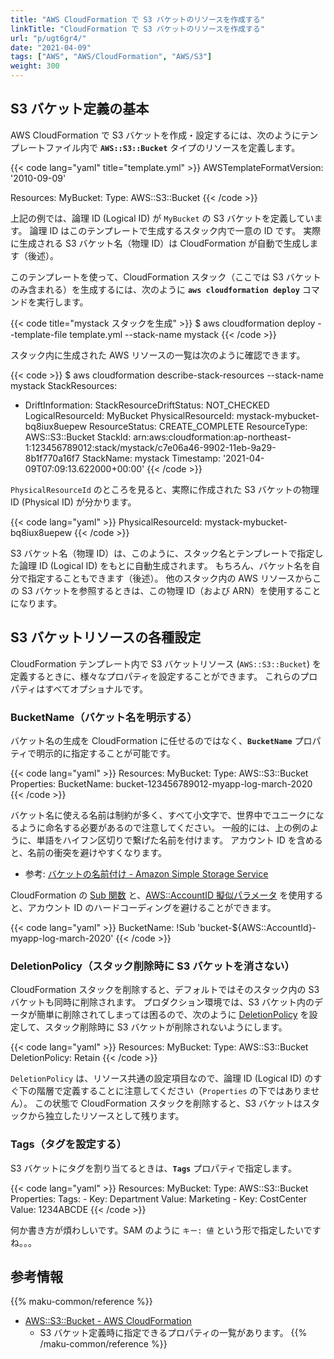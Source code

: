 ```yaml
---
title: "AWS CloudFormation で S3 バケットのリソースを作成する"
linkTitle: "CloudFormation で S3 バケットのリソースを作成する"
url: "p/ugt6gr4/"
date: "2021-04-09"
tags: ["AWS", "AWS/CloudFormation", "AWS/S3"]
weight: 300
---
```


S3 バケット定義の基本
----

AWS CloudFormation で S3 バケットを作成・設定するには、次のようにテンプレートファイル内で __`AWS::S3::Bucket`__ タイプのリソースを定義します。

{{< code lang="yaml" title="template.yml" >}}
AWSTemplateFormatVersion: '2010-09-09'

Resources:
  MyBucket:
    Type: AWS::S3::Bucket
{{< /code >}}

上記の例では、論理 ID (Logical ID) が `MyBucket` の S3 バケットを定義しています。
論理 ID はこのテンプレートで生成するスタック内で一意の ID です。
実際に生成される S3 バケット名（物理 ID）は CloudFormation が自動で生成します（後述）。

このテンプレートを使って、CloudFormation スタック（ここでは S3 バケットのみ含まれる）を生成するには、次のように __`aws cloudformation deploy`__ コマンドを実行します。

{{< code title="mystack スタックを生成" >}}
$ aws cloudformation deploy --template-file template.yml --stack-name mystack
{{< /code >}}

スタック内に生成された AWS リソースの一覧は次のように確認できます。

{{< code >}}
$ aws cloudformation describe-stack-resources --stack-name mystack
StackResources:
- DriftInformation:
    StackResourceDriftStatus: NOT_CHECKED
  LogicalResourceId: MyBucket
  PhysicalResourceId: mystack-mybucket-bq8iux8uepew
  ResourceStatus: CREATE_COMPLETE
  ResourceType: AWS::S3::Bucket
  StackId: arn:aws:cloudformation:ap-northeast-1:123456789012:stack/mystack/c7e06a46-9902-11eb-9a29-8b1f770a16f7
  StackName: mystack
  Timestamp: '2021-04-09T07:09:13.622000+00:00'
{{< /code >}}

`PhysicalResourceId` のところを見ると、実際に作成された S3 バケットの物理 ID (Physical ID) が分かります。

{{< code lang="yaml" >}}
PhysicalResourceId: mystack-mybucket-bq8iux8uepew
{{< /code >}}

S3 バケット名（物理 ID）は、このように、スタック名とテンプレートで指定した論理 ID (Logical ID) をもとに自動生成されます。
もちろん、バケット名を自分で指定することもできます（後述）。
他のスタック内の AWS リソースからこの S3 バケットを参照するときは、この物理 ID（および ARN）を使用することになります。


S3 バケットリソースの各種設定
----

CloudFormation テンプレート内で S3 バケットリソース (`AWS::S3::Bucket`) を定義するときに、様々なプロパティを設定することができます。
これらのプロパティはすべてオプショナルです。

### BucketName（バケット名を明示する）

バケット名の生成を CloudFormation に任せるのではなく、__`BucketName`__ プロパティで明示的に指定することが可能です。

{{< code lang="yaml" >}}
Resources:
  MyBucket:
    Type: AWS::S3::Bucket
    Properties:
      BucketName: bucket-123456789012-myapp-log-march-2020
{{< /code >}}

バケット名に使える名前は制約が多く、すべて小文字で、世界中でユニークになるように命名する必要があるので注意してください。
一般的には、上の例のように、単語をハイフン区切りで繋げた名前を付けます。
アカウント ID を含めると、名前の衝突を避けやすくなります。

- 参考: [バケットの名前付け - Amazon Simple Storage Service](https://docs.aws.amazon.com/ja_jp/AmazonS3/latest/userguide/bucketnamingrules.html)

CloudFormation の [Sub 関数](https://docs.aws.amazon.com/ja_jp/AWSCloudFormation/latest/UserGuide/intrinsic-function-reference-sub.html) と、[AWS::AccountID 擬似パラメータ](https://docs.aws.amazon.com/ja_jp/AWSCloudFormation/latest/UserGuide/pseudo-parameter-reference.html) を使用すると、アカウント ID のハードコーディングを避けることができます。

{{< code lang="yaml" >}}
BucketName: !Sub 'bucket-${AWS::AccountId}-myapp-log-march-2020'
{{< /code >}}

### DeletionPolicy（スタック削除時に S3 バケットを消さない）

CloudFormation スタックを削除すると、デフォルトではそのスタック内の S3 バケットも同時に削除されます。
プロダクション環境では、S3 バケット内のデータが簡単に削除されてしまっては困るので、次のように [DeletionPolicy](https://docs.aws.amazon.com/ja_jp/AWSCloudFormation/latest/UserGuide/aws-attribute-deletionpolicy.html) を設定して、スタック削除時に S3 バケットが削除されないようにします。

{{< code lang="yaml" >}}
Resources:
  MyBucket:
    Type: AWS::S3::Bucket
    DeletionPolicy: Retain
{{< /code >}}

`DeletionPolicy` は、リソース共通の設定項目なので、論理 ID (Logical ID) のすぐ下の階層で定義することに注意してください（`Properties` の下ではありません）。
この状態で CloudFormation スタックを削除すると、S3 バケットはスタックから独立したリソースとして残ります。

### Tags（タグを設定する）

S3 バケットにタグを割り当てるときは、__`Tags`__ プロパティで指定します。

{{< code lang="yaml" >}}
Resources:
  MyBucket:
    Type: AWS::S3::Bucket
    Properties:
      Tags:
      - Key: Department
        Value: Marketing
      - Key: CostCenter
        Value: 1234ABCDE
{{< /code >}}

何か書き方が煩わしいです。SAM のように `キー: 値` という形で指定したいですね。。。


参考情報
----

{{% maku-common/reference %}}
- [AWS::S3::Bucket - AWS CloudFormation](https://docs.aws.amazon.com/ja_jp/AWSCloudFormation/latest/UserGuide/aws-properties-s3-bucket.html)
  - S3 バケット定義時に指定できるプロパティの一覧があります。
{{% /maku-common/reference %}}


